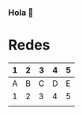 ### Hola 👋
# Redes
| 1 | 2 | 3 | 4 | 5 |
|---|---|---|---|---|
| A | B | C | D | E |
| 1 | 2 | 3 | 4 | 5 |
|   |   |   |   |   |
<!--
**fernando16dl/fernando16dl** is a ✨ _special_ ✨ repository because its `README.md` (this file) appears on your GitHub profile.

Here are some ideas to get you started:

- 🔭 I’m currently working on ...
- 🌱 I’m currently learning ...
- 👯 I’m looking to collaborate on ...
- 🤔 I’m looking for help with ...
- 💬 Ask me about ...
- 📫 How to reach me: ...
- 😄 Pronouns: ...
- ⚡ Fun fact: ...
-->
